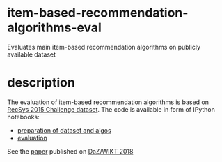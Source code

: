 # item-based-recommendation-algorithms-eval
Evaluates main item-based recommendation algorithms on publicly available dataset

# description
The evaluation of item-based recommendation algorithms is based on [RecSys 2015 Challenge dataset](http://2015.recsyschallenge.com/challenge.html).
The code is available in form of IPython notebooks:
* [preparation of dataset and algos](recsys_challenge.ipynb)
* [evaluation](recsys_challenge_predict_and_evaluate.ipynb)

See the [paper](wikt18_item-rec-algo-eval-and-lfs.pdf) published on [DaZ/WIKT 2018](http://daz2018.fit.vutbr.cz/)



